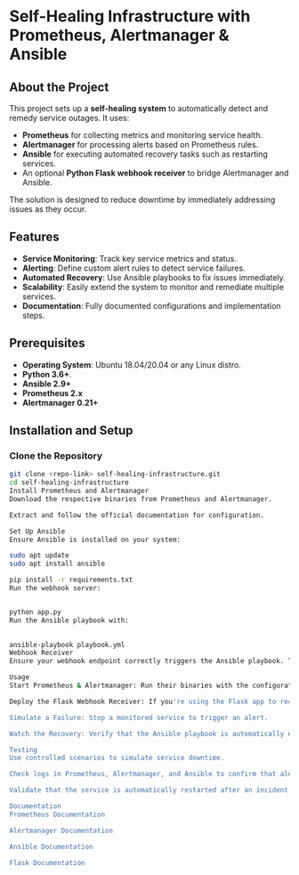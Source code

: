 # Self-Healing Infrastructure with Prometheus, Alertmanager & Ansible

## About the Project

This project sets up a **self-healing system** to automatically detect and remedy service outages. It uses:
- **Prometheus** for collecting metrics and monitoring service health.
- **Alertmanager** for processing alerts based on Prometheus rules.
- **Ansible** for executing automated recovery tasks such as restarting services.
- An optional **Python Flask webhook receiver** to bridge Alertmanager and Ansible.

The solution is designed to reduce downtime by immediately addressing issues as they occur.

## Features

- **Service Monitoring**: Track key service metrics and status.
- **Alerting**: Define custom alert rules to detect service failures.
- **Automated Recovery**: Use Ansible playbooks to fix issues immediately.
- **Scalability**: Easily extend the system to monitor and remediate multiple services.
- **Documentation**: Fully documented configurations and implementation steps.

## Prerequisites

- **Operating System**: Ubuntu 18.04/20.04 or any Linux distro.
- **Python 3.6+**.
- **Ansible 2.9+**
- **Prometheus 2.x**
- **Alertmanager 0.21+**

## Installation and Setup

### Clone the Repository

```bash
git clone <repo-link> self-healing-infrastructure.git
cd self-healing-infrastructure
Install Prometheus and Alertmanager
Download the respective binaries from Prometheus and Alertmanager.

Extract and follow the official documentation for configuration.

Set Up Ansible
Ensure Ansible is installed on your system:

sudo apt update
sudo apt install ansible

pip install -r requirements.txt
Run the webhook server:


python app.py
Run the Ansible playbook with:

 
ansible-playbook playbook.yml
Webhook Receiver
Ensure your webhook endpoint correctly triggers the Ansible playbook. The app.py should catch incoming alerts and call Ansible using a system call or similar method.

Usage
Start Prometheus & Alertmanager: Run their binaries with the configuration files provided.

Deploy the Flask Webhook Receiver: If you're using the Flask app to receive alerts.

Simulate a Failure: Stop a monitored service to trigger an alert.

Watch the Recovery: Verify that the Ansible playbook is automatically executed to restore the service.

Testing
Use controlled scenarios to simulate service downtime.

Check logs in Prometheus, Alertmanager, and Ansible to confirm that alerts are sent and recovery tasks are executed.

Validate that the service is automatically restarted after an incident.

Documentation
Prometheus Documentation

Alertmanager Documentation

Ansible Documentation

Flask Documentation
